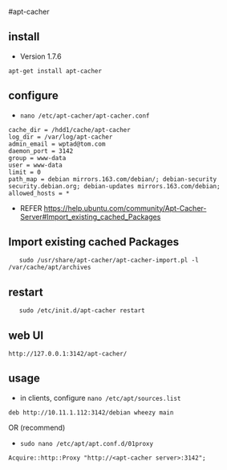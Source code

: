 #apt-cacher

## install

* Version 1.7.6

```
apt-get install apt-cacher
```

## configure


* `nano /etc/apt-cacher/apt-cacher.conf `

```
cache_dir = /hdd1/cache/apt-cacher
log_dir = /var/log/apt-cacher
admin_email = wptad@tom.com
daemon_port = 3142
group = www-data
user = www-data
limit = 0
path_map = debian mirrors.163.com/debian/; debian-security security.debian.org; debian-updates mirrors.163.com/debian;
allowed_hosts = *

```

* REFER <https://help.ubuntu.com/community/Apt-Cacher-Server#Import_existing_cached_Packages>


## Import existing cached Packages

```
   sudo /usr/share/apt-cacher/apt-cacher-import.pl -l /var/cache/apt/archives

```


## restart

```
   sudo /etc/init.d/apt-cacher restart

```



## web UI

```
http://127.0.0.1:3142/apt-cacher/
```



## usage

* in clients, configure `nano /etc/apt/sources.list`

```
deb http://10.11.1.112:3142/debian wheezy main

```

OR (recommend)


* `sudo nano /etc/apt/apt.conf.d/01proxy`

```
Acquire::http::Proxy "http://<apt-cacher server>:3142";
```